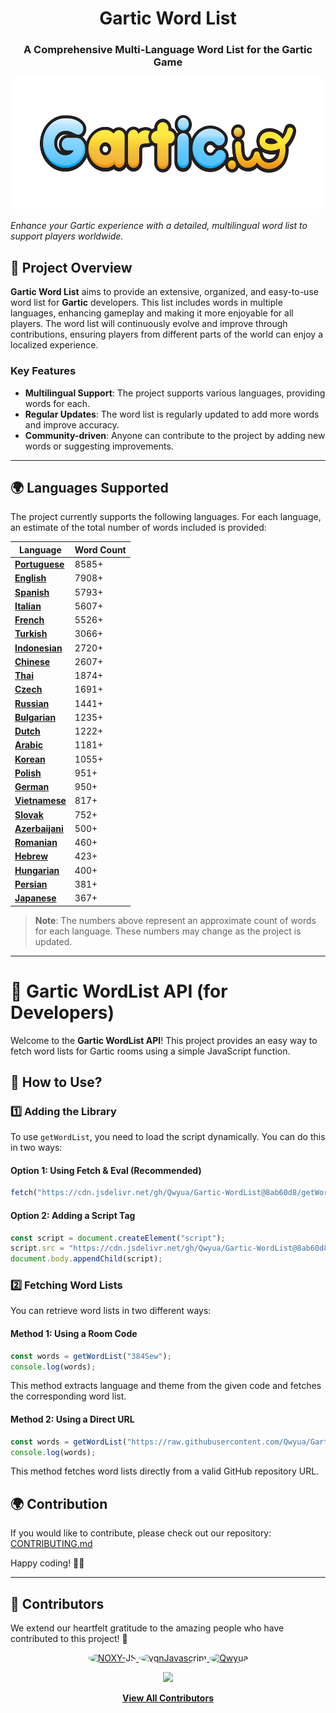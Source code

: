 <h1 align="center">Gartic Word List</h1>
<h3 align="center">A Comprehensive Multi-Language Word List for the Gartic Game</h3>
<p align="center">
  <img height="210" src="./images/logo.png" alt="Project Logo">
</p>

_Enhance your Gartic experience with a detailed, multilingual word list to support players worldwide._

## 📌 **Project Overview**  

**Gartic Word List** aims to provide an extensive, organized, and easy-to-use word list for **Gartic** developers. This list includes words in multiple languages, enhancing gameplay and making it more enjoyable for all players. The word list will continuously evolve and improve through contributions, ensuring players from different parts of the world can enjoy a localized experience.

### Key Features
- **Multilingual Support**: The project supports various languages, providing words for each.
- **Regular Updates**: The word list is regularly updated to add more words and improve accuracy.
- **Community-driven**: Anyone can contribute to the project by adding new words or suggesting improvements.

---

## 🌍 **Languages Supported**

The project currently supports the following languages. For each language, an estimate of the total number of words included is provided:


| Language      | Word Count |
|---------------|-------------|
| **[Portuguese](https://github.com/Qwyua/Gartic-WordList/tree/main/languages/Portuguese)**| 8585+          |
| **[English](https://github.com/Qwyua/Gartic-WordList/tree/main/languages/English)**    | 7908+         |
| **[Spanish](https://github.com/Qwyua/Gartic-WordList/tree/main/languages/Spanish)**   | 5793+          |
| **[Italian](https://github.com/Qwyua/Gartic-WordList/tree/main/languages/Italian)**   | 5607+          |
| **[French](https://github.com/Qwyua/Gartic-WordList/tree/main/languages/French)**    | 5526+          |
| **[Turkish](https://github.com/Qwyua/Gartic-WordList/tree/main/languages/Turkish)**   | 3066+          |
| **[Indonesian](https://github.com/Qwyua/Gartic-WordList/tree/main/languages/Indonesian)**| 2720+          |
| **[Chinese](https://github.com/Qwyua/Gartic-WordList/tree/main/languages/Chinese)**   | 2607+          |
| **[Thai](https://github.com/Qwyua/Gartic-WordList/tree/main/languages/Thai)**      | 1874+          |
| **[Czech](https://github.com/Qwyua/Gartic-WordList/tree/main/languages/Czech)**     | 1691+          |
| **[Russian](https://github.com/Qwyua/Gartic-WordList/tree/main/languages/Russian)**   | 1441+          |
| **[Bulgarian](https://github.com/Qwyua/Gartic-WordList/tree/main/languages/Bulgarian)** | 1235+          |
| **[Dutch](https://github.com/Qwyua/Gartic-WordList/tree/main/languages/Dutch)**     | 1222+          |
| **[Arabic](https://github.com/Qwyua/Gartic-WordList/tree/main/languages/Arabic)**    | 1181+          |
| **[Korean](https://github.com/Qwyua/Gartic-WordList/tree/main/languages/Korean)**    | 1055+          |
| **[Polish](https://github.com/Qwyua/Gartic-WordList/tree/main/languages/Polish)**    | 951+          |
| **[German](https://github.com/Qwyua/Gartic-WordList/tree/main/languages/German)**    | 950+          |
| **[Vietnamese](https://github.com/Qwyua/Gartic-WordList/tree/main/languages/Vietnamese)**| 817+          |
| **[Slovak](https://github.com/Qwyua/Gartic-WordList/tree/main/languages/Slovak)**    | 752+          |
| **[Azerbaijani](https://github.com/Qwyua/Gartic-WordList/tree/main/languages/Azerbaijani)**| 500+         |
| **[Romanian](https://github.com/Qwyua/Gartic-WordList/tree/main/languages/Romanian)**  | 460+          |
| **[Hebrew](https://github.com/Qwyua/Gartic-WordList/tree/main/languages/Hebrew)**    | 423+          |
| **[Hungarian](https://github.com/Qwyua/Gartic-WordList/tree/main/languages/Hungarian)** | 400+          |
| **[Persian](https://github.com/Qwyua/Gartic-WordList/tree/main/languages/Persian)**   | 381+          |
| **[Japanese](https://github.com/Qwyua/Gartic-WordList/tree/main/languages/Japanese)**  | 367+          |

> **Note**: The numbers above represent an approximate count of words for each language. These numbers may change as the project is updated.

---

# 📌 Gartic WordList API (for Developers)

Welcome to the **Gartic WordList API**! This project provides an easy way to fetch word lists for Gartic rooms using a simple JavaScript function.

## 🚀 How to Use?

### 1️⃣ Adding the Library
To use `getWordList`, you need to load the script dynamically. You can do this in two ways:

#### Option 1: Using Fetch & Eval (Recommended)
```js
fetch("https://cdn.jsdelivr.net/gh/Qwyua/Gartic-WordList@8ab60d8/getWordList.js").then((t=>t.text())).then((js=>eval(js)));
```

#### Option 2: Adding a Script Tag
```js
const script = document.createElement("script");
script.src = "https://cdn.jsdelivr.net/gh/Qwyua/Gartic-WordList@8ab60d8/getWordList.js";
document.body.appendChild(script);
```

### 2️⃣ Fetching Word Lists
You can retrieve word lists in two different ways:

#### Method 1: Using a Room Code
```js
const words = getWordList("384Sew");
console.log(words);
```
This method extracts language and theme from the given code and fetches the corresponding word list.

#### Method 2: Using a Direct URL
```js
const words = getWordList("https://raw.githubusercontent.com/Qwyua/Gartic-WordList/main/languages/Turkish/foods.json");
console.log(words);
```
This method fetches word lists directly from a valid GitHub repository URL.


## 🌍 Contribution
If you would like to contribute, please check out our repository: [CONTRIBUTING.md](https://github.com/Qwyua/Gartic-WordList/blob/main/.github/CONTRIBUTING.md)

Happy coding! 🎨🚀

---

## 🤝 Contributors  

We extend our heartfelt gratitude to the amazing people who have contributed to this project! 💖  

<p align="center">
  <a href="https://github.com/NOXY-JS">
    <img src="https://github.com/NOXY-JS.png" width="80" height="80" style="border-radius: 50%;" alt="NOXY-JS">
  </a>
  <a href="https://github.com/ygnJavascript">
    <img src="https://github.com/ygnJavascript.png" width="80" height="80" style="border-radius: 50%;" alt="ygnJavascript">
  </a>
  <a href="https://github.com/Qwyua">
    <img src="https://github.com/Qwyua.png" width="80" height="80" style="border-radius: 50%;" alt="Qwyua">
  </a>
</p>

<p align="center">
  <a href="https://github.com/Qwyua/Gartic-WordList/graphs/contributors">
    <img src="https://img.shields.io/github/contributors/Qwyua/Gartic-WordList?color=blue&style=for-the-badge">
  </a>
</p>

<p align="center">
  <a href="https://github.com/Qwyua/Gartic-WordList/graphs/contributors">
    <b>View All Contributors</b>
  </a>
</p>

